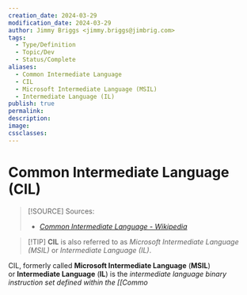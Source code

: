```yaml
---
creation_date: 2024-03-29
modification_date: 2024-03-29
author: Jimmy Briggs <jimmy.briggs@jimbrig.com>
tags:
  - Type/Definition
  - Topic/Dev
  - Status/Complete
aliases:
  - Common Intermediate Language
  - CIL
  - Microsoft Intermediate Language (MSIL)
  - Intermediate Language (IL)
publish: true
permalink:
description:
image:
cssclasses:
---
```


# Common Intermediate Language (CIL)

> [!SOURCE] Sources:
> - *[Common Intermediate Language - Wikipedia](https://en.wikipedia.org/wiki/Common_Intermediate_Language)*


> [!TIP] **CIL** is also referred to as *Microsoft Intermediate Language (MSIL)* or *Intermediate Language (IL)*.

CIL, formerly called **Microsoft Intermediate Language** (**MSIL**) or **Intermediate Language** (**IL**) is the *intermediate language binary instruction set defined within the [[Commo*
